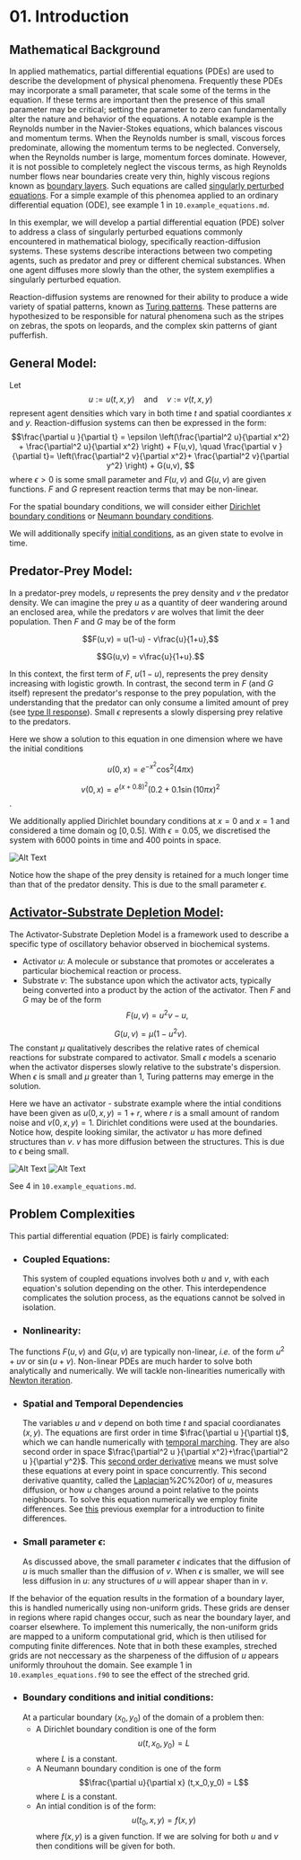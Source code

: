 # 01. Introduction

## Mathematical Background

In applied mathematics, partial differential equations (PDEs) are used to describe the development of physical phenomena. 
Frequently these PDEs may incorporate a small parameter, that scale some of the terms in the equation. 
If these terms are important then the presence of this small parameter may be critical; setting the parameter to zero can fundamentally alter the nature and behavior of the equations. 
A notable example is the Reynolds number in the Navier-Stokes equations, which balances viscous and momentum terms. When the Reynolds number is small, viscous forces predominate, allowing the momentum terms to be neglected. Conversely, when the Reynolds number is large, momentum forces dominate. However, it is not possible to completely neglect the viscous terms, as high Reynolds number flows near boundaries create very thin, highly viscous regions known as [boundary layers](https://en.wikipedia.org/wiki/Boundary_layer).
Such equations are called [singularly perturbed equations](https://en.wikipedia.org/wiki/Singular_perturbation). For a simple example of this phenomea applied to an ordinary differential equation (ODE), see example 1 in `10.example_equations.md`.

In this exemplar, we will develop a partial differential equation (PDE) solver to address a class of singularly perturbed equations commonly encountered in mathematical biology, specifically reaction-diffusion systems. These systems describe interactions between two competing agents, such as predator and prey or different chemical substances. When one agent diffuses more slowly than the other, the system exemplifies a singularly perturbed equation.

Reaction-diffusion systems are renowned for their ability to produce a wide variety of spatial patterns, known as [Turing patterns](https://en.wikipedia.org/wiki/Turing_pattern). 
These patterns are hypothesized to be responsible for natural phenomena such as the stripes on zebras, the spots on leopards, and the complex skin patterns of giant pufferfish.

## General Model:

Let $$u := u(t,x,y) \quad \text{and}\quad v := v(t,x,y) $$ represent agent densities which vary in both time $t$ 
and spatial coordiantes $x$ and $y$. Reaction-diffusion systems can then be expressed in the form:
$$\frac{\partial u }{\partial t} = \epsilon \left(\frac{\partial^2 u}{\partial x^2} + \frac{\partial^2 u}{\partial x^2} \right) + F(u,v),
\quad 
 \frac{\partial v }{\partial t}=  \left(\frac{\partial^2 v}{\partial x^2}+ \frac{\partial^2 v}{\partial y^2} \right) + G(u,v), $$
where $\epsilon >0$ is some small parameter and $F(u,v)$ and $G(u,v)$ are given functions. $F$ and $G$ represent reaction terms that may be non-linear. 

For the spatial boundary conditions, we will consider either [Dirichlet boundary conditions](https://en.wikipedia.org/wiki/Dirichlet_boundary_condition) 
or [Neumann boundary conditions](https://en.wikipedia.org/wiki/Neumann_boundary_condition).

We will additionally specify [initial conditions](https://en.wikipedia.org/wiki/Initial_condition#:~:text=In%20mathematics%20and%20particularly%20in,typically%20denoted%20t%20%3D%200),
as an given state to evolve in time. 

## Predator-Prey Model:

In a predator-prey models, $u$ represents the prey density and $v$ the predator density.
We can imagine the prey $u$ as a quantity of deer wandering around an enclosed area, while the predators $v$ are wolves that limit the deer population.
Then $F$ and $G$ may be of the form

$$F(u,v) = u(1-u) - v\frac{u}{1+u},$$

$$G(u,v) = v\frac{u}{1+u}.$$ 

In this context, the first term of $F$, $u(1-u)$, represents the prey density increasing with logistic growth. 
In contrast, the second term in $F$ (and $G$ itself) represent the predator's response to the prey population, with the understanding that the predator can only consume a limited amount of prey
(see [type II response](https://en.wikipedia.org/wiki/Functional_response)). Small $\epsilon$ represents a slowly dispersing prey relative to the predators.

Here we show a solution to this equation in one dimension where we have the initial conditions 

$$u(0,x) = e^{-x^2}\cos^2(4\pi x)$$

$$v(0,x) = e^{(x+0.8)^2}(0.2 + 0.1\sin(10\pi x)^2 $$.

We additionally applied Dirichlet boundary conditions at $x=0$ and $x=1$ and considered a time domain og $[0,0.5]$. With $\epsilon = 0.05$, we discretised the system with $6000$ points in time and $400$ points in space.

![Alt Text](https://github.com/ImperialCollegeLondon/ReCoDE-Solving-Singular-PDEs-in-Fortran/blob/main/solver/examples/predator_prey.gif)

Notice how the shape of the prey density is retained for a much longer time than that of the predator density.  This is due to the small parameter $\epsilon$.


## [Activator-Substrate Depletion Model](https://biocircuits.github.io/chapters/21_turing.html):

The Activator-Substrate Depletion Model is a framework used to describe a specific type of oscillatory behavior observed in biochemical systems.
- Activator $u$: A molecule or substance that promotes or accelerates a particular biochemical reaction or process.
- Substrate $v$: The substance upon which the activator acts, typically being converted into a product by the action of the activator.
Then $F$ and $G$ may be of the form
$$F(u,v) = u^2v  - u,$$

$$G(u,v) = \mu(1 - u^2v).$$ 
The constant $\mu$ qualitatively describes the relative rates of chemical reactions for substrate compared to activator. Small $\epsilon$ models a scenario when the activator disperses slowly relative to the substrate's dispersion. When $\epsilon$ is small and $\mu$ greater than $1$, Turing patterns may emerge in the solution. 


Here we have an activator - substrate example where the intial conditions have been given as $u(0,x,y)=1+r$, where $r$ is a small amount of random noise and $v(0,x,y) = 1$. Dirichlet conditions were used at the boundaries. Notice how, despite looking similar, the activator $u$ has more defined structures than $v$. $v$ has more diffusion between the structures. This is due to $\epsilon$ being small.

![Alt Text]( https://github.com/ImperialCollegeLondon/ReCoDE-Solving-Singular-PDEs-in-Fortran/blob/main/solver/examples/Activator.gif ) 
![Alt Text]( https://github.com/ImperialCollegeLondon/ReCoDE-Solving-Singular-PDEs-in-Fortran/blob/main/solver/examples/Substrate.gif )






See 4 in `10.example_equations.md`.


## Problem Complexities

This partial differential equation (PDE) is fairly complicated: 
  - ### Coupled Equations: 
    This system of coupled equations involves both $u$ and $v$, with each equation's solution depending on the other. This interdependence complicates the solution process, as the equations cannot be solved in isolation.
  - ### Nonlinearity: 
   The functions $F(u,v)$ and $G(u,v)$ are typically non-linear, *i.e.* of the form $u^2+uv$ or $\sin(u+v)$.
    Non-linear PDEs are much harder to solve both analytically and numerically. We will tackle non-linearities numerically with [Newton iteration](https://hplgit.github.io/num-methods-for-PDEs/doc/pub/nonlin/pdf/nonlin-4screen.pdf).
  - ### Spatial and Temporal Dependencies
    The variables $u$ and $v$ depend on both time $t$ and spacial coordianates $(x,y)$. 
    The equations are first order in time $\frac{\partial u }{\partial t}$, which we can handle numerically with [temporal marching](https://en.wikipedia.org/wiki/Backward_Euler_method).
    They are also second order in space $\frac{\partial^2 u }{\partial x^2}+\frac{\partial^2 u }{\partial y^2}$. This [second order derivative](https://en.wikipedia.org/wiki/Elliptic_partial_differential_equation) means we must solve these equations at every point in space concurrently.
    This second derivative quantity, called the [Laplacian](https://en.wikipedia.org/wiki/Laplace_operator#:~:text=In%20mathematics%2C%20the%20Laplace%20operator,is%20the%20nabla%20operator)%2C%20or) of $u$, measures diffusion, or how $u$ changes around a point relative to the points neighbours.
    To solve this equation numerically we employ finite differences. See [this](https://github.com/ImperialCollegeLondon/ReCoDE_Diffusion_Code/blob/main/docs/1-numerics.md) previous exemplar for a introduction to finite differences.
- ### Small parameter $\epsilon$:
    As discussed above, the small parameter $\epsilon$ indicates that the diffusion of $u$ is much smaller than the diffusion of $v$. When $\epsilon$ is smaller, we will see less diffusion in $u$: any structures of $u$ will appear shaper than in $v$.

If the behavior of the equation results in the formation of a boundary layer, this is handled numerically using non-uniform grids. These grids are denser in regions where rapid changes occur, such as near the boundary layer, and coarser elsewhere. To implement this numerically, the non-uniform grids are mapped to a uniform computational grid, which is then utilised for computing finite differences. 
Note that in both these examples, streched grids are not neccessary as the sharpeness of the diffusion of $u$ appears uniformly throuhout the domain. See example 1 in `10.examples_equations.f90` to see the effect of the streched grid.
- ### Boundary conditions and initial conditions:
  At a particular boundary $(x_0,y_0)$ of the domain of a problem then: 
    - A Dirichlet boundary condition is one of the form $$u(t,x_0,y_0) = L$$ where $L$ is a constant.
    - A Neumann boundary condition is one of the form $$\frac{\partial u}{\partial x} (t,x_0,y_0) = L$$ where $L$ is a constant.
    - An intial condition is of the form: $$u(t_0,x,y) = f(x,y)$$ where $f(x,y)$ is a given function.
  If we are solving for both $u$ and $v$ then conditions will be given for both.



    

